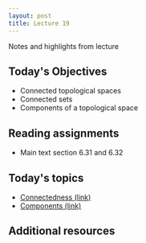 ```yaml
---
layout: post
title: Lecture 19
---
```


Notes and highlights from lecture

## Today's Objectives

* Connected topological spaces
* Connected sets
* Components of a topological space

## Reading assignments

* Main text section 6.31 and 6.32

## Today's topics
* <a target="_parent" href="https://wcasper.github.io/math414fall2022/topics/024-connectedness.html">Connectedness (link)</a>
* <a target="_parent" href="https://wcasper.github.io/math414fall2022/topics/024-components.html">Components (link)</a>

## Additional resources

